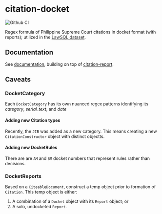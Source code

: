 # citation-docket

![Github CI](https://github.com/justmars/citation-docket/actions/workflows/main.yml/badge.svg)

Regex formula of Philippine Supreme Court citations in docket format (with reports); utilized in the [LawSQL dataset](https://lawsql.com).

## Documentation

See [documentation](https://justmars.github.io/citation-docket), building on top of [citation-report](https://justmars.github.io/citation-report).

## Caveats

### DocketCategory

Each `DocketCategory` has its own nuanced regex patterns identifying its _category_, _serial_text_, and _date_

#### Adding new Citation types

Recently, the `JIB` was added as a new category. This means creating a new `CitationConstructor` object with distinct objectts.

#### Adding new DocketRules

There are are `AM` and `BM` docket numbers that represent rules rather than decisions.

### DocketReports

Based on a `CiteableDocument`, construct a temp object prior to formation of `Citation`. This temp object is either:

1. A combination of a `Docket` object with its `Report` object; or
2. A solo, undocketed `Report`.
